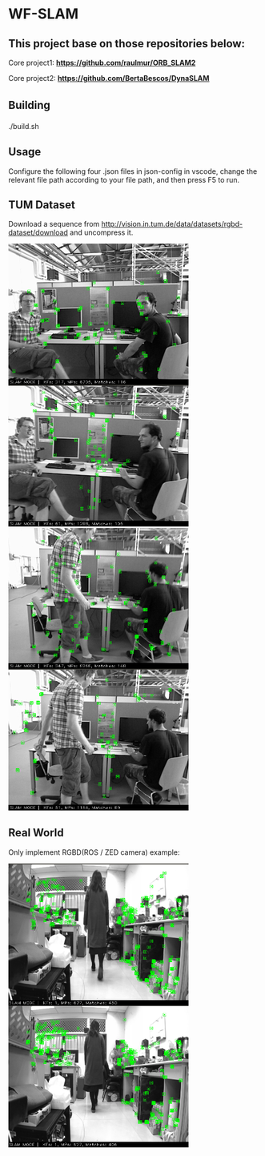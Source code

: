 # WF-SLAM
## This project base on those repositories below:

Core project1: 
    <b>https://github.com/raulmur/ORB_SLAM2</b>

Core project2: 
    <b>https://github.com/BertaBescos/DynaSLAM</b>

## Building 　　
./build.sh  　　


## Usage
Configure the following four .json files in json-config in vscode, change the relevant file path according to your file path, and then press F5 to run.


## TUM Dataset
Download a sequence from http://vision.in.tum.de/data/datasets/rgbd-dataset/download and uncompress it.  

<img src="https://github.com/NancyHu3245/WF-SLAM/blob/main/pic1.png" align="left" width="360" >
<img src="https://github.com/NancyHu3245/WF-SLAM/blob/main/wf-slam1.png" width=360" >
<img src="https://github.com/NancyHu3245/WF-SLAM/blob/main/pic2.png" align="left" width="360" >
<img src="https://github.com/NancyHu3245/WF-SLAM/blob/main/wf-slam2.png" width=360" >


## Real World 
Only implement RGBD(ROS / ZED camera) example:

<img src="https://github.com/NancyHu3245/WF-SLAM/blob/main/zed.png" align="left" width="360" >
<img src="https://github.com/NancyHu3245/WF-SLAM/blob/main/zed2.png" width=360" >

                                                                          
